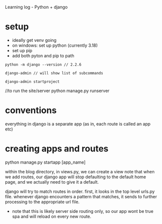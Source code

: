 Learning log - Python + django

# setup

- ideally get venv going
- on windows: set up python (currently 3.18)
- set up pip
- add both pyton and pip to path

```pip install django
python -m django --version // 2.2.6

django-admin // will show list of subcommands

django-admin startproject

```

//to run the site/server
python manage.py runserver

# conventions

everything in django is a separate app (as in, each route is called an app etc)

# creating apps and routes

python manage.py startapp [app_name]

within the blog directory, in views.py, we can create a view
note that when we add routes, our django app will stop defaulting to the default home page,
and we actually need to give it a default.

django will try to match routes in order.
first, it looks in the top level urls.py file.
whenever django encounters a pattern that matches, it sends to further processing to the appropriate url file.

- note that this is likely server side routing only, so our app wont be true spa and will reload on every new route.






